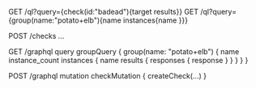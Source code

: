 GET /ql?query={check(id:\"badead\"){target results}}
GET /ql?query={group(name:\"potato+elb\"){name instances{name }}}

POST /checks ...


GET /graphql
query groupQuery {
        group(name: "potato+elb") {
                name
                instance_count
                instances {
                        name
                        results {
                                responses {
                                        response
                                }
                        }
                }
        }
}

POST /graphql
mutation checkMutation {
        createCheck(...)
}
